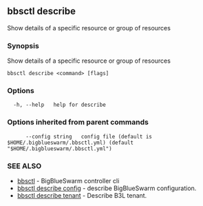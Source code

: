 ## bbsctl describe

Show details of a specific resource or group of resources

### Synopsis

Show details of a specific resource or group of resources

```
bbsctl describe <command> [flags]
```

### Options

```
  -h, --help   help for describe
```

### Options inherited from parent commands

```
      --config string   config file (default is $HOME/.bigblueswarm/.bbsctl.yml) (default "$HOME/.bigblueswarm/.bbsctl.yml")
```

### SEE ALSO

* [bbsctl](bbsctl.md)	 - BigBlueSwarm controller cli
* [bbsctl describe config](bbsctl_describe_config.md)	 - describe BigBlueSwarm configuration.
* [bbsctl describe tenant](bbsctl_describe_tenant.md)	 - Describe B3L tenant.

